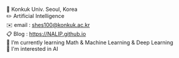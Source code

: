 🏫 Konkuk Univ. Seoul, Korea  
✏️ Artificial Intelligence  
✉️ email : shes100@konkuk.ac.kr  
📋 Blog : https://NALIP.github.io  
🌱 I’m currently learning Math & Machine Learning & Deep Learning  
🌟 I'm interested in AI  

